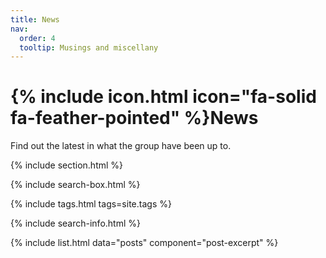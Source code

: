 ```yaml
---
title: News
nav:
  order: 4
  tooltip: Musings and miscellany
---
```


# {% include icon.html icon="fa-solid fa-feather-pointed" %}News

Find out the latest in what the group have been up to.


{% include section.html %}

{% include search-box.html %}

{% include tags.html tags=site.tags %}

{% include search-info.html %}

{% include list.html data="posts" component="post-excerpt" %}
